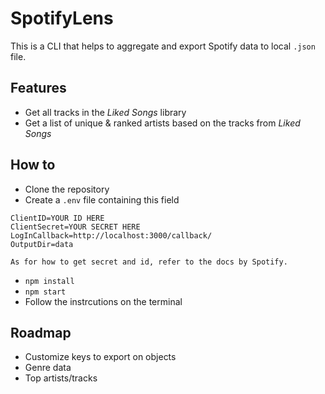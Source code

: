 # SpotifyLens

This is a CLI that helps to aggregate and export Spotify data to local `.json` file.

## Features

- Get all tracks in the *Liked Songs* library
- Get a list of unique & ranked artists based on the tracks from *Liked Songs*

## How to

- Clone the repository
- Create a `.env` file containing this field
```
ClientID=YOUR ID HERE
ClientSecret=YOUR SECRET HERE
LogInCallback=http://localhost:3000/callback/
OutputDir=data 
```
    As for how to get secret and id, refer to the docs by Spotify.
- `npm install`
- `npm start`
- Follow the instrcutions on the terminal

## Roadmap
- Customize keys to export on objects
- Genre data
- Top artists/tracks
